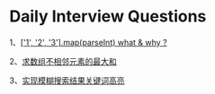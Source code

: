 # Daily Interview Questions

1、[['1', '2', '3'].map(parseInt) what & why ?](https://github.com/kaisa911/DailyInterviewQuestion/blob/master/Questions/%5B'1'%2C%20'2'%2C%20'3'%5D.map(parseInt)%20what%20%26%20why%20%3F.md)  

2、[求数组不相邻元素的最大和](https://github.com/kaisa911/DailyInterviewQuestion/blob/master/Questions/%E6%B1%82%E6%95%B0%E7%BB%84%E4%B8%8D%E7%9B%B8%E9%82%BB%E5%85%83%E7%B4%A0%E7%9A%84%E6%9C%80%E5%A4%A7%E5%92%8C.md)  

3、[实现模糊搜索结果关键词高亮](https://github.com/kaisa911/DailyInterviewQuestion/blob/master/Questions/%E6%B1%82%E6%95%B0%E7%BB%84%E4%B8%8D%E7%9B%B8%E9%82%BB%E5%85%83%E7%B4%A0%E7%9A%84%E6%9C%80%E5%A4%A7%E5%92%8C.md)
